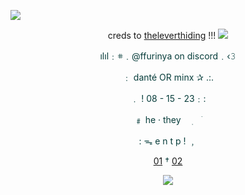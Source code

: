![](https://64.media.tumblr.com/967a2a2d2d807144f7aeb54bae0c4752/15a9120c7052e2fd-3f/s1280x1920/64f5cf576655153ec4a8b836dfa15784bff9bafc.pnj)
<div align="center">

creds to [theleverthiding](https://www.tumblr.com/theleverethiding/763229570201731072/lorelei-reverse-1999-layout-self) !!!
![](https://64.media.tumblr.com/a60735ed37772b469f2ea94215d70137/15a9120c7052e2fd-33/s1280x1920/8aa0a0ea2689afbfef68e98c69ca62864e211942.pnj)
  



<div align="center" style="color:#073d3b;">

ılıl﹕𖥻﹒@ffurinya on discord﹒‹𝟹

﹕ danté OR minx ✰ .:.

﹒ ! 08 - 15 - 23﹕:

﹟ he · they ㅤ࣭ ㅤׂ

: ᯓ e n t p ! ﹐

[01](https://getiann.carrd.co/ )         †        [02](https://roses.atabook.org)

</div>




![](https://64.media.tumblr.com/de9c2b7097a3e85f1e90a6053faa1eeb/15a9120c7052e2fd-32/s2048x3072/97af179ed9526eb89c1afbd4c5fcb79231334f1e.pnj)

